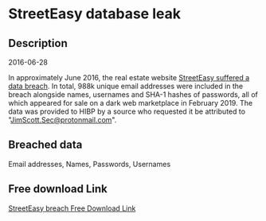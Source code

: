 # StreetEasy database leak

## Description

2016-06-28

In approximately June 2016, the real estate website <a href="https://therealdeal.com/2019/02/19/a-million-streeteasy-accounts-hacked/" target="_blank" rel="noopener">StreetEasy suffered a data breach</a>. In total, 988k unique email addresses were included in the breach alongside names, usernames and SHA-1 hashes of passwords, all of which appeared for sale on a dark web marketplace in February 2019. The data was provided to HIBP by a source who requested it be attributed to &quot;JimScott.Sec@protonmail.com&quot;.

## Breached data

Email addresses, Names, Passwords, Usernames

## Free download Link

[StreetEasy breach Free Download Link](https://link-to.net/1229997/560.2911928066803/dynamic/?r=aHR0cHM6Ly93d3cubWVkaWFmaXJlLmNvbS92aWV3L3hSWmo3ZWVCTVJtOGtNdS9zdHJlZXRlYXN5LmNvbS9maWxl)